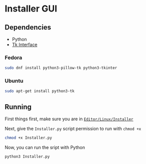 # Installer GUI

## Dependencies
- Python
- [Tk Interface](https://pkgs.org/search/?q=python3-tk) 

### Fedora
```bash
sudo dnf install python3-pillow-tk python3-tkinter
```

### Ubuntu
```bash
sudo apt-get install python3-tk
```

## Running
First things first, make sure you are in [`Editor/Linux/Installer`](Editor/Linux/Installer)

Next, give the `Installer.py` script permission to run with `chmod +x`
```bash
chmod +x Installer.py
```

Now, you can run the sript with Python
```bash
python3 Installer.py
```